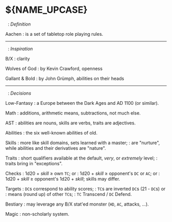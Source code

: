 
<!-- .book-title -->
# ${NAME_UPCASE}


&nbsp;
: _Definition_

Aachen
: is a set of tabletop role playing rules.

<hr/>

&nbsp;
: _Inspiration_

B/X
: clarity

Wolves of God
: by Kevin Crawford, openness

Gallant & Bold
: by John Grümph, abilities on their heads

<hr/>

&nbsp;
: _Decisions_

Low-Fantasy
: a Europe between the Dark Ages and AD 1100 (or similar).

Math
: additions, arithmetic means, subtractions, not much else.

AST
: abilities are nouns, skills are verbs, traits are adjectives.

Abilities
: the six well-known abilities of old.

Skills
: more like skill domains, sets learned with a master;
: are "nurture", while abilities and their derivatives are "nature".

Traits
: short qualifiers available at the default, _very_, or _extremely_ level;
: traits bring in "exceptions".

Checks
: 1d20 + _skill_ ≥ own `TC`; or
: 1d20 + _skill_ ≥ opponent's `DC` or `AC`; or
: 1d20 + _skill_ ≥ opponent's 1d20 + _skill_; skills may differ.

Targets
: `DC`s correspond to ability scores;
: `TC`s are inverted `DC`s (21 - `DC`s) or
: means (round up) of other `TC`s;
: `TC` Transcend / `DC` Defend.

Bestiary
: may leverage any B/X stat'ed monster (`HD`, `AC`, attacks, ...).

Magic
: non-scholarly system.

